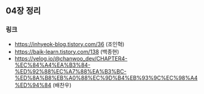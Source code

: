 ## 04장 정리

### 링크
- https://inhyeok-blog.tistory.com/36 (조인혁)
- https://baik-learn.tistory.com/138 (백종현)
- https://velog.io/@chanwoo_dev/CHAPTER4-%EC%84%A4%EA%B3%84-%ED%92%88%EC%A7%88%EA%B3%BC-%ED%8A%B8%EB%A0%88%EC%9D%B4%EB%93%9C%EC%98%A4%ED%94%84 (배찬우)
